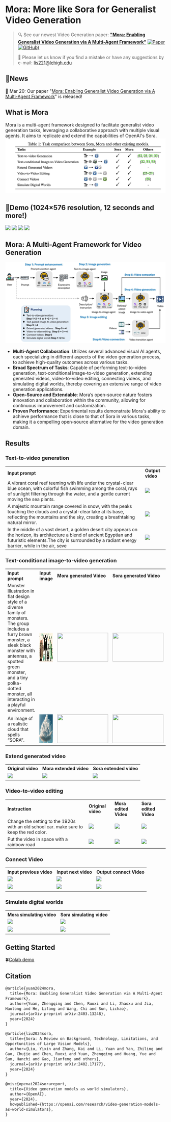 # Mora: More like Sora for Generalist Video Generation
> 🔍 See our newest Video Generation paper: [**"Mora: Enabling Generalist Video Generation via A Multi-Agent Framework"**](http://arxiv.org/abs/2403.13248) [![Paper](https://img.shields.io/badge/Paper-%F0%9F%8E%93-lightblue?style=flat-square)](http://arxiv.org/abs/2403.13248) [![GitHub](https://img.shields.io/badge/Gtihub-%F0%9F%8E%93-lightblue?style=flat-square))](https://github.com/lichao-sun/Mora)
> 
> 📧 Please let us know if you find a mistake or have any suggestions by e-mail: lis221@lehigh.edu

## 📰News

🚀️ Mar 20: Our paper "[Mora: Enabling Generalist Video Generation via A Multi-Agent Framework](https://arxiv.org/abs/2403.13248)" is released!

## What is Mora
Mora is a multi-agent framework designed to facilitate generalist video generation tasks, leveraging a collaborative approach with multiple visual agents. It aims to replicate and extend the capabilities of OpenAI's Sora.
![Task](/image/task.jpg)
## 🎥Demo (1024×576 resolution, 12 seconds and more!)
<p align="left">
  <img src="./image/demo1.gif" width="49%" height="auto" />
  <img src="./image/demo2.gif" width="49%" height="auto" />
  <img src="./image/demo3.gif" width="49%" height="auto" />
  <img src="./image/demo4.gif" width="49%" height="auto" />
</p>

## Mora: A Multi-Agent Framework for Video Generation
![test image](/image/method.jpg)
- **Multi-Agent Collaboration**: Utilizes several advanced visual AI agents, each specializing in different aspects of the video generation process, to achieve high-quality outcomes across various tasks.
- **Broad Spectrum of Tasks**: Capable of performing text-to-video generation, text-conditional image-to-video generation, extending generated videos, video-to-video editing, connecting videos, and simulating digital worlds, thereby covering an extensive range of video generation applications.
- **Open-Source and Extendable**: Mora’s open-source nature fosters innovation and collaboration within the community, allowing for continuous improvement and customization.
- **Proven Performance**: Experimental results demonstrate Mora's ability to achieve performance that is close to that of Sora in various tasks, making it a compelling open-source alternative for the video generation domain.



## Results

### Text-to-video generation
<table class="left">
<tr>
  <th align="left"><b>Input prompt</b></th>
  <th align="left"><b>Output video</b></th>
</tr>
<tr>
  <td>A vibrant coral reef teeming with life under the crystal-clear blue ocean, with colorful fish swimming among the coral, rays of sunlight filtering through the water, and a gentle current moving the sea plants. </td>
  <td><img src="./image/task_1_demo_1.gif" width=480 height="auto"></td>
</tr>
<tr>
  <td>A majestic mountain range covered in snow, with the peaks touching the clouds and a crystal-clear lake at its base, reflecting the mountains and the sky, creating a breathtaking natural mirror.</td>
  <td><img src="./image/task_1_demo_2.gif" width=480 height="auto"></td>
</tr>
  <tr>
  <td>In the middle of a vast desert, a golden desert city appears on the horizon, its architecture a blend of ancient Egyptian and futuristic elements.The city is surrounded by a radiant energy barrier, while in the air, seve</td>
  <td><img src="./image/task_1_demo_3.gif" width=480 height="auto"></td>
</tr>
</table>

### Text-conditional image-to-video generation
<table class="left">
<tr>
  <th align="left"><b>Input prompt</b></th>
  <th align="left"><b>Input image</b></th>
  <th align="left"><b>Mora generated Video</b></th>
  <th align="left"><b>Sora generated Video</b></th>
</tr>
<tr>
  <td>Monster Illustration in flat design style of a diverse family of monsters. The group includes a furry brown monster, a sleek black monster with antennas, a spotted green monster, and a tiny polka-dotted monster, all interacting in a playful environment. </td>
  <td><img src="./image/input1.jpg" width=600 height=90></td>
  <td><img src="./image/task2_demo1.gif" width=160 height=90></td>
  <td><img src="./image/sora_demo1.gif" width=160 height=90></td>
</tr>
<tr>
  <td>An image of a realistic cloud that spells “SORA”.</td>
  <td><img src="./image/input2.jpg" width=600 height=90></td>
  <td><img src="./image/task2_demo2.gif" width=160 height=90></td>
  <td><img src="./image/sora_demo2.gif" width=160 height=90></td>
</tr>
</table>

### Extend generated video

<table class="left">
<tr>
  <th align="left"><b>Original video</b></th>
  <th align="left"><b>Mora extended video</b></th>
  <th align="left"><b>Sora extended video</b></th>
</tr>
<tr>
  <td><img src="./image/original video.gif" width=330 height="auto"></td>
  <td><img src="./image/mora_task3.gif" width=330 height="auto"></td>
  <td><img src="./image/task3_sora.gif" width=330 height="auto"></td>
</tr>
</table>

### Video-to-video editing

<table class="left">
<tr>
  <th align="left"><b>Instruction</b></th>
  <th align="left"><b>Original video</b></th>
  <th align="left"><b>Mora edited Video</b></th>
  <th align="left"><b>Sora edited Video</b></th>
</tr>
<tr>
  <td>Change the setting to the 1920s with an old school car. make sure to keep the red color.</td>
  <td><img src="./image/task4_original.gif" width=240 height="auto"></td>
  <td><img src="./image/task4_mora_1920.gif" width=240 height="auto"></td>
  <td><img src="./image/task4_sora_1920.gif" width=240 height="auto"></td>
</tr>
<tr>
  <td>Put the video in space with a rainbow road</td>
  <td><img src="./image/task4_original.gif" width=240 height="auto"></td>
  <td><img src="./image/task4_mora_rainbow.gif" width=240 height="auto"></td>
  <td><img src="./image/task4_sora_rainbow.gif" width=240 height="auto"></td>
</tr>
</table>

### Connect Video

<table class="left">
<tr>
  <th align="left"><b>Input previous video</b></th>
  <th align="left"><b>Input next video</b></th>
  <th align="left"><b>Output connect Video</b></th>
</tr>
<tr>
  <td><img src="./image/task5_mora1.gif" width=300 height="auto"></td>
  <td><img src="./image/task5_mora2.gif" width=300 height="auto"></td>
  <td><img src="./image/task5_mora.gif" width=300 height="auto"></td>
</tr>
<tr>
  <td><img src="./image/task5_sora1.gif" width=300 height="auto"></td>
  <td><img src="./image/task5_sora2.gif" width=300 height="auto"></td>
  <td><img src="./image/task5_sora.gif" width=300 height="auto"></td>
</tr>
</table>

### Simulate digital worlds

<table class="left">
<tr>
  <th align="left"><b>Mora simulating video</b></th>
  <th align="left"><b>Sora simulating video</b></th>
</tr>
<tr>
  <td><img src="./image/task6_mora1.gif" width="100%" height="auto"></td>
  <td><img src="./image/task6_sora1.gif" width="100%" height="auto"></td>
</tr>
<tr>
  <td><img src="./image/task6_mora2.gif" width="100%" height="auto"></td>
  <td><img src="./image/task6_sora2.gif" width="100%" height="auto"></td>
</tr>
</table>

## Getting Started
🍀[Colab demo](./demo.ipynb)
## Citation
```
@article{yuan2024mora,
  title={Mora: Enabling Generalist Video Generation via A Multi-Agent Framework},
  author={Yuan, Zhengqing and Chen, Ruoxi and Li, Zhaoxu and Jia, Haolong and He, Lifang and Wang, Chi and Sun, Lichao},
  journal={arXiv preprint arXiv:2403.13248},
  year={2024}
}
```
```
@article{liu2024sora,
  title={Sora: A Review on Background, Technology, Limitations, and Opportunities of Large Vision Models},
  author={Liu, Yixin and Zhang, Kai and Li, Yuan and Yan, Zhiling and Gao, Chujie and Chen, Ruoxi and Yuan, Zhengqing and Huang, Yue and Sun, Hanchi and Gao, Jianfeng and others},
  journal={arXiv preprint arXiv:2402.17177},
  year={2024}
}
```
```
@misc{openai2024sorareport,
  title={Video generation models as world simulators},
  author={OpenAI},
  year={2024},
  howpublished={https://openai.com/research/video-generation-models-as-world-simulators},
}
```

